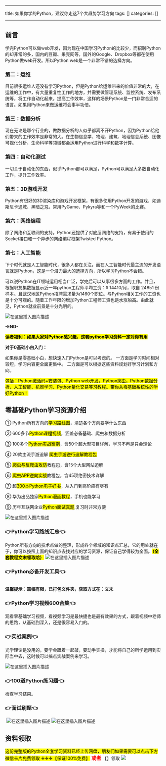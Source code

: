 
--- 
title:  如果你学的Python，建议你走这7个大趋势学习方向 
tags: []
categories: [] 

---
## 前言

学完Python可以做web开发，因为现在中国学习Python的比较少，而招聘Python的却非常的多，国内的豆瓣、果壳网等，国外的Google、Dropbox等都在使用Python做web开发。所以Python web是一个非常不错的选择方向。

### **第二：运维**

目前很多运维人还没有学习Python，但是Python给运维带来的价值非常的大，在运维的工作中，有大量重复性工作的地方，并需要做管理系统、监控系统、发布系统等，将工作自动化起来，提高工作效率，这样的场景Python是一门非常合适的语言。如果用Python来做运维将会事半功倍。

### **第三：数据分析**

现在无论是哪个行业的，做数据分析的人似乎都离不开Python，因为Python给他们带来的工作效率是非常的大。在生物信息学、物理、建筑、地理信息系统、图像可视化分析、生命科学等领域都会运用Python进行科学和数字计算。

### **第四：自动化测试**

一切关于自动化的东西，似乎Python都可以满足，Python可以满足大多数自动化工作，提升工作效率。

### **第五：3D游戏开发**

Python有很好的3D渲染库和游戏开发框架，有很多使用Python开发的游戏，如迪斯尼卡通城、黑暗之刃。常用PyGame、Pykyra等和一个PyWeek的比赛。

### **第六：网络编程**

除了网络和互联网的支持，Python还提供了对底层网络的支持，有易于使用的Socket接口和一个异步的网络编程框架Twisted Python。

### **第七：人工智能**

下个时代就是人工智能时代，很多人都在关注，而在人工智能时代最主流的开发语言就是Python，这是一个潜力最大的选择方向，所以学习Python不会错。

可以说Python在IT领域运用相当广泛，学完后可以从事很多方面的工作。并且，根据职友集数据显示近一年python工程师平均工资：¥ 14410/月，取自 24851 份样本。且武汉地区Python招聘需求量为1460个职位。与Python相关工作的工资也是十分可观的。随着工作年限的增加Python工程师工资也是水涨船高。由此就见，Python就业前景是十分光明的。

<img src="https://img-blog.csdnimg.cn/direct/a06b222f89f9461bb88517f43f3f167f.png" alt="在这里插入图片描述">

**-END-**

<mark>**读者福利：如果大家对Python感兴趣，这套python学习资料一定对你有用**</mark>

**对于0基础小白入门：**

>  
 如果你是零基础小白，想快速入门Python是可以考虑的。 
 一方面是学习时间相对较短，学习内容更全面更集中。 二方面是可以根据这些资料规划好学习计划和方向。 


<mark>包括：Python激活码+安装包、Python web开发，Python爬虫，Python数据分析，人工智能、机器学习、Python量化交易等习教程。带你从零基础系统性的学好Python！</mark>

## 零基础Python学习资源介绍

① Python所有方向的<mark>学习路线图</mark>，清楚各个方向要学什么东西

② 600多节<mark>Python课程视频</mark>，涵盖必备基础、爬虫和数据分析

③ 100多个<mark>Python实战案例</mark>，含50个超大型项目详解，学习不再是只会理论

④ 20款主流手游迫解 <mark>爬虫手游逆行迫解教程包</mark>

⑤ <mark>爬虫与反爬虫攻防</mark>教程包，含15个大型网站迫解

⑥ <mark>爬虫APP逆向实战</mark>教程包，含45项绝密技术详解

⑦ 超<mark>300本Python电子好书</mark>，从入门到高阶应有尽有

⑧ 华为出品独家<mark>Python漫画教程</mark>，手机也能学习

⑨ 历年互联网企业<mark>Python面试真题</mark>,复习时非常方便

<img src="https://img-blog.csdnimg.cn/7c1055f9bb6e41af9262556bdf20e084.png#pic_center" alt="在这里插入图片描述">

### 👉Python学习路线汇总👈

Python所有方向的技术点做的整理，形成各个领域的知识点汇总，它的用处就在于，你可以按照上面的知识点去找对应的学习资源，保证自己学得较为全面。<mark>**（全套教程文末领取哈）**</mark> <img src="https://img-blog.csdnimg.cn/9f969354b48f4e3ab0253e89203deca2.png#pic_center" alt="在这里插入图片描述">

### 👉Python必备开发工具👈

<img src="https://img-blog.csdnimg.cn/img_convert/6be280b059df8debff4a4b52d6a6ad1f.png#pic_center" alt="">

**温馨提示：篇幅有限，已打包文件夹，获取方式在：文末**

### 👉Python学习视频600合集👈

观看零基础学习视频，看视频学习是最快捷也是最有效果的方式，跟着视频中老师的思路，从基础到深入，还是很容易入门的。 <img src="https://img-blog.csdnimg.cn/img_convert/f2a1e9c7368b6ac7d169ab4147b537f4.png#pic_center" alt="">

### 👉实战案例👈

光学理论是没用的，要学会跟着一起敲，要动手实操，才能将自己的所学运用到实际当中去，这时候可以搞点实战案例来学习。

<img src="https://img-blog.csdnimg.cn/6cf364e7eeb64b0da07021bce5a59ec6.png#pic_center" alt="在这里插入图片描述">

### 👉100道Python练习题👈

检查学习结果。<img src="https://img-blog.csdnimg.cn/img_convert/15bc30b75e1de8c9fa2daab3742d4430.png#pic_center" alt="">

### 👉面试刷题👈

<img src="https://img-blog.csdnimg.cn/img_convert/99f6475fb1237ba21e45d55c67bf83f4.png#pic_center" alt="">

<img src="https://img-blog.csdnimg.cn/3360d1bcb588491dac483ff4c30fb05c.png#pic_center" alt="在这里插入图片描述">

<img src="https://img-blog.csdnimg.cn/49fe592a1ae644c2822a1b4a850724cd.png#pic_center" alt="在这里插入图片描述">

## 资料领取

<mark>这份完整版的Python全套学习资料已经上传网盘，朋友们如果需要可以点击下方微信卡片免费领取 **↓↓↓**【保证100%免费】</mark> <font color="red" size="3"> **或者**</font> 【】领取 <img src="https://img-blog.csdnimg.cn/img_convert/8e7f8136253cb53eea2ec47051ba5cad.png">
